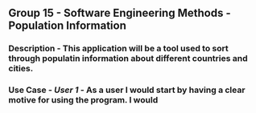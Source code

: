 ## Group 15 - Software Engineering Methods - Population Information

### Description - This application will be a tool used to sort through populatin information about different countries and cities.

### Use Case - *User 1* - As a user I would start by having a clear motive for using the program. I would 